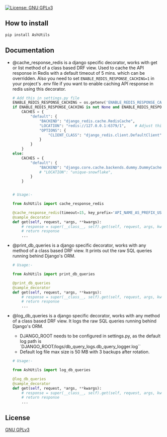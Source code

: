 [![License: GNU GPLv3](https://img.shields.io/badge/License-GPLv3-blue.svg)](https://github.com/ashfaque/AshUtils/blob/main/LICENSE)



## How to install
```sh
pip install AshUtils
```



## Documentation
- @cache_response_redis is a django specific decorator, works with get or list method of a class based DRF view. Used to cache the API response in Redis with a default timeout of 5 mins. which can be overridden. Also you need to set `ENABLE_REDIS_RESPONSE_CACHING=1` in your project's .env file if you want to enable caching API response in redis using this decorator.
    ```python
    # Add this in settings.py file
    ENABLE_REDIS_RESPONSE_CACHING = os.getenv('ENABLE_REDIS_RESPONSE_CACHING', None)
    if ENABLE_REDIS_RESPONSE_CACHING is not None and ENABLE_REDIS_RESPONSE_CACHING != '' and bool(int(ENABLE_REDIS_RESPONSE_CACHING)):
        CACHES = {
            "default": {
                "BACKEND": "django_redis.cache.RedisCache",
                "LOCATION": "redis://127.0.0.1:6379/1",    # Adjust this based on your Redis configuration    # "redis://username:password@127.0.0.1:6379"
                "OPTIONS": {
                    "CLIENT_CLASS": "django_redis.client.DefaultClient",
                }
            }
        }
    else:
        CACHES = {
            "default": {
                "BACKEND": "django.core.cache.backends.dummy.DummyCache",
                # "LOCATION": "unique-snowflake",
            }
        }


    # Usage:-

    from AshUtils import cache_response_redis

    @cache_response_redis(timeout=15, key_prefix='API_NAME_AS_PREFIX_USED_IN_CACHE_KEY')    # ? cache_response_redis decorator should be used only for GET API's get or list method. And it should be the top most decorator.
    @sample_decorator
    def get(self, request, *args, **kwargs):
        # response = super(__class__, self).get(self, request, args, kwargs)
        # return response
        ...
    ```


- @print_db_queries is a django specific decorator, works with any method of a class based DRF view. It prints out the raw SQL queries running behind Django's ORM.
    ```python
    # Usage:-

    from AshUtils import print_db_queries

    @print_db_queries
    @sample_decorator
    def get(self, request, *args, **kwargs):
        # response = super(__class__, self).get(self, request, args, kwargs)
        # return response
        ...
    ```


- @log_db_queries  is a django specific decorator, works with any method of a class based DRF view. It logs the raw SQL queries running behind Django's ORM.
    + DJANGO_ROOT needs to be configured in settings.py, as the default log path is `DJANGO_ROOT/logs/db_query_logs.db_query_logger.log``
    + Default log file max size is 50 MB with 3 backups after rotation.
    ```python
    # Usage:-

    from AshUtils import log_db_queries

    @log_db_queries
    @sample_decorator
    def get(self, request, *args, **kwargs):
        # response = super(__class__, self).get(self, request, args, kwargs)
        # return response
        ...
    ```



## License
[GNU GPLv3](LICENSE)
